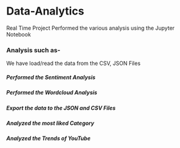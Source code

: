 # Data-Analytics
Real Time Project 
Performed the various analysis using the Jupyter Notebook
### Analysis such as-
We have load/read the data from the CSV, JSON Files
##### Performed the Sentiment Analysis
##### Performed the Wordcloud Analysis
##### Export the data to the JSON and CSV Files
##### Analyzed the most liked Category
##### Analyzed the Trends of YouTube
